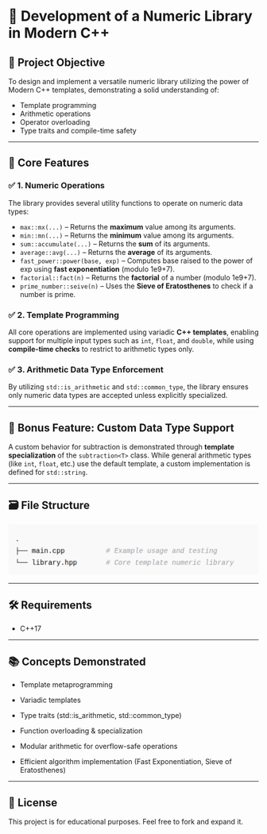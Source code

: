 # 📘 Development of a Numeric Library in Modern C++

## 🧠 Project Objective

To design and implement a versatile numeric library utilizing the power of Modern C++ templates, demonstrating a solid understanding of:

- Template programming
- Arithmetic operations
- Operator overloading
- Type traits and compile-time safety

---

## 🚀 Core Features

### ✅ 1. **Numeric Operations**

The library provides several utility functions to operate on numeric data types:

- `max::mx(...)` – Returns the **maximum** value among its arguments.
- `min::mn(...)` – Returns the **minimum** value among its arguments.
- `sum::accumulate(...)` – Returns the **sum** of its arguments.
- `average::avg(...)` – Returns the **average** of its arguments.
- `fast_power::power(base, exp)` – Computes base raised to the power of exp using **fast exponentiation** (modulo 1e9+7).
- `factorial::fact(n)` – Returns the **factorial** of a number (modulo 1e9+7).
- `prime_number::seive(n)` – Uses the **Sieve of Eratosthenes** to check if a number is prime.

### ✅ 2. **Template Programming**

All core operations are implemented using variadic **C++ templates**, enabling support for multiple input types such as `int`, `float`, and `double`, while using **compile-time checks** to restrict to arithmetic types only.

### ✅ 3. **Arithmetic Data Type Enforcement**

By utilizing `std::is_arithmetic` and `std::common_type`, the library ensures only numeric data types are accepted unless explicitly specialized.

---


## 🎁 Bonus Feature: Custom Data Type Support

A custom behavior for subtraction is demonstrated through **template specialization** of the `subtraction<T>` class. While general arithmetic types (like `int`, `float`, etc.) use the default template, a custom implementation is defined for `std::string`.

---
## 🗃️ File Structure

![alt text](image.png)

---

## 🛠️ Requirements

- C++17

 --- 

## 📚 Concepts Demonstrated

- Template metaprogramming

- Variadic templates

- Type traits (std::is_arithmetic, std::common_type)

- Function overloading & specialization

- Modular arithmetic for overflow-safe operations

- Efficient algorithm implementation (Fast Exponentiation, Sieve of Eratosthenes)

---

## 📝 License

This project is for educational purposes. Feel free to fork and expand it.

